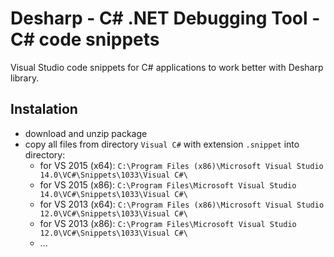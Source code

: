 # Desharp - C# .NET Debugging Tool - C# code snippets
Visual Studio code snippets for C# applications to work better with Desharp library.

## Instalation
- download and unzip package
- copy all files from directory `Visual C#` with extension `.snippet` into directory:
  - for VS 2015 (x64): `C:\Program Files (x86)\Microsoft Visual Studio 14.0\VC#\Snippets\1033\Visual C#\`
  - for VS 2015 (x86): `C:\Program Files\Microsoft Visual Studio 14.0\VC#\Snippets\1033\Visual C#\`
  - for VS 2013 (x64): `C:\Program Files (x86)\Microsoft Visual Studio 12.0\VC#\Snippets\1033\Visual C#\`
  - for VS 2013 (x86): `C:\Program Files\Microsoft Visual Studio 12.0\VC#\Snippets\1033\Visual C#\`
  - ...
